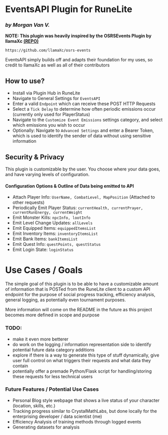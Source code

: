 # **EventsAPI Plugin for RuneLite** 
### _by Morgan Van V._

**NOTE: This plugin was heavily inspired by the OSRSEvents Plugin by llamaXc [(REPO)](targetURL="https://github.com/llamaXc/osrs-events")**
    
    https://github.com/llamaXc/osrs-events

EventsAPI simply builds off and adapts their foundation for my uses, so credit to llamaXc as well as all of their contributors

## How to use?
- Install via Plugin Hub in RuneLite
- Navigate to General Settings for `EventsAPI`
- Enter a valid `Endpoint` which can receive these POST HTTP Requests
- Select a `Tick Delay` to determine how often periodic emissions occur (currently only used for PlayerStatus)
- Navigate to the `Customize Event Emissions` settings category, and select which emissions you wish to occur
- Optionally: Navigate to `Advanced Settings` and enter a Bearer Token, which is used to identify the sender of data without using sensitive information

## Security & Privacy
This plugin is customizable by the user. You choose where your data goes, and have varying levels of configuration.
#### Configuration Options & Outline of Data being emitted to API
- Attach Player Info: `UserName, CombatLevel, MapPosition` (Attached to other requests)
- Periodically Emit Player Status: `currentHealth, currentPrayer, currentRunEnergy, currentWeight`
- Emit Monster Kills: `npcInfo, lootInfo`
- Emit Level Change Updates: `allLevels`
- Emit Equipped Items: `equippedItemsList`
- Emit Inventory Items: `inventoryItemsList`
- Emit Bank Items: `bankItemsList`
- Emit Quest Info: `questPoints, questStatus`
- Emit Login State: `loginStatus`

# Use Cases / Goals
The simple goal of this plugin is to be able to have a customizable amount of information that is POSTed from the
RuneLite client to a custom API endpoint for the purpose of social progress tracking, efficiency analysis,
general logging, as potentially even tournament purposes.

More information will come on the README in the future as this project becomes more defined in scope and purpose

### TODO:

- make it even more betterer 
- do work on the logging / information representation side to identify potential future data category additions
- explore if there is a way to generate this type of stuff dynamically, give user full control on what triggers their
    requests and what data they contain
- potentially offer a premade Python/Flask script for handling/storing these requests for less technical users

### Future Features / Potential Use Cases

- Personal Blog style webpage that shows a live status of your character (location, skills, etc.)
- Tracking progress similar to CrystalMathLabs, but done locally for the enterprising developer / data scientist (me)
- Efficiency Analysis of training methods through logged events
- Generating datasets for analysis